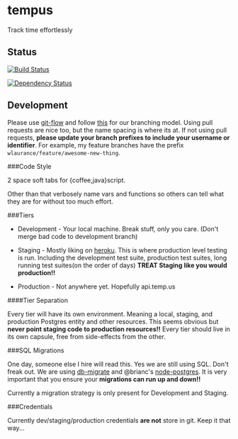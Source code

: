 tempus
======

Track time effortlessly

Status
------
[![Build Status](https://travis-ci.org/t3mpus/tempus.png)](https://travis-ci.org/t3mpus/tempus)

[![Dependency Status](https://david-dm.org/t3mpus/tempus.png)](https://david-dm.org/t3mpus/tempus)

Development
-----------

Please use [git-flow](https://github.com/nvie/gitflow) and follow
[this](http://nvie.com/posts/a-successful-git-branching-model/) for our
branching model. Using pull requests are nice too, but the name spacing
is where its at. If not using pull requests, **please update your branch
prefixes to include your username or identifier**. For example, my
feature branches have the prefix `wlaurance/feature/awesome-new-thing`.

###Code Style

2 space soft tabs for {coffee,java}script.

Other than that verbosely name vars and functions so others can tell
what they are for without too much effort.

###Tiers

* Development - Your local machine. Break stuff, only you care. (Don't
  merge bad code to development branch)

* Staging - Mostly liking on [heroku](http://staging.api.t3mp.us). This
  is where production level testing is run. Including the development
  test suite, production test suites, long running test suites(on the
  order of days) **TREAT Staging like you would production!!**

* Production - Not anywhere yet. Hopefully api.temp.us

####Tier Separation

Every tier will have its own environment. Meaning a local, staging, and
production Postgres entity and other resources. This seems obvious but
**never point staging code to production resources!!** Every tier should
live in its own capsule, free from side-effects from the other.

###SQL Migrations

One day, someone else I hire will read this. Yes we are still using SQL.
Don't freak out. We are using [db-migrate](https://github.com/kunklejr/node-db-migrate) and
@brianc's [node-postgres](https://github.com/brianc/node-postgres). It
is very important that you ensure your **migrations can run up and down!!**

Currently a migration strategy is only present for Development and
Staging.

###Credentials

Currently dev/staging/production credentials **are not** store in git. Keep it that way...
